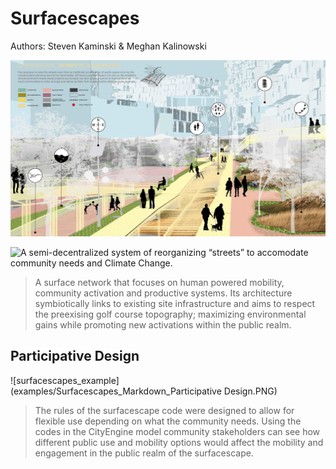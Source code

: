 # Surfacescapes 
Authors: Steven Kaminski & Meghan Kalinowski

![surfacescapes_example](examples/Surfacescapes_Markdown_Cover.PNG)

![A semi-decentralized system of reorganizing “streets” to accomodate community needs and Climate Change.](rules/surfascapes)

> A surface network that focuses on human powered mobility, community activation and productive systems. Its architecture symbiotically links to existing site infrastructure and aims to respect the preexising golf course topography; maximizing environmental gains while promoting new activations within the public realm.

## Participative Design

![surfacescapes_example](examples/Surfacescapes_Markdown_Participative Design.PNG)

> The rules of the surfacescape code were designed to allow for flexible use depending on what the community needs. Using the codes in the CityEngine model community stakeholders can see how different public use and mobility options would affect the mobility and engagement in the public realm of the surfacescape. 
